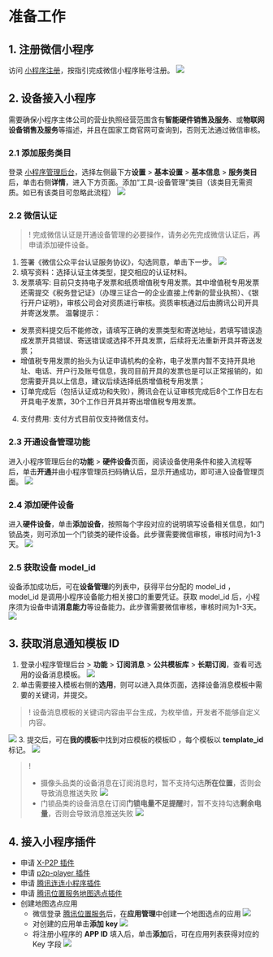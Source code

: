 # 准备工作

## 1. 注册微信小程序

访问 [小程序注册](https://mp.weixin.qq.com/wxopen/waregister?action=step1)，按指引完成微信小程序账号注册。
![](https://qcloudimg.tencent-cloud.cn/raw/fdf0cccd6ac8e107e2ab713f26c2a7d0.png)

## 2. 设备接入小程序

需要确保小程序主体公司的营业执照经营范围含有**智能硬件销售及服务**、或**物联网设备销售及服务**等描述，并且在国家工商官网可查询到，否则无法通过微信审核。

### 2.1 添加服务类目

登录 [小程序管理后台](https://mp.weixin.qq.com/wxamp/index/index?lang=zh_CN&token=1925944475)，选择左侧最下方**设置** > **基本设置** > **基本信息** > **服务类目**后，单击右侧**详情**，进入下方页面。添加“工具-设备管理”类目（该类目无需资质。如已有该类目可忽略此流程）
![](https://qcloudimg.tencent-cloud.cn/raw/44fedb024be0d38a8bce987820d009fc.png)

### 2.2 微信认证

>! 完成微信认证是开通设备管理的必要操作，请务必先完成微信认证后，再申请添加硬件设备。

1. 签署《微信公众平台认证服务协议》，勾选同意，单击下一步。
![](https://qcloudimg.tencent-cloud.cn/raw/e55a2755b42e325e92f0fbec8252c0bb.png)
2. 填写资料：选择认证主体类型，提交相应的认证材料。
3. 发票填写: 目前只支持电子发票和纸质增值税专用发票。其中增值税专用发票还需提交《税务登记证》（办理三证合一的企业直接上传新的营业执照）、《银行开户证明》，审核公司会对资质进行审核。资质审核通过后由腾讯公司开具并寄送发票。
   温馨提示：
  - 发票资料提交后不能修改，请填写正确的发票类型和寄送地址，若填写错误造成发票开具错误、寄送错误或选择不开具发票，后续将无法重新开具并寄送发票；
  - 增值税专用发票的抬头为认证申请机构的全称，电子发票内暂不支持开具地址、电话、开户行及账号信息，我司目前开具的发票也是可以正常报销的，如您需要开具以上信息，建议后续选择纸质增值税专用发票；
  - 订单完成后（包括认证成功和失败），腾讯会在认证审核完成后8个工作日左右开具电子发票，30个工作日开具并寄出增值税专用发票。
4. 支付费用: 支付方式目前仅支持微信支付。

### 2.3 开通设备管理功能

进入小程序管理后台的**功能** > **硬件设备**页面，阅读设备使用条件和接入流程等后，单击**开通**并由小程序管理员扫码确认后，显示开通成功，即可进入设备管理页面。
![](https://qcloudimg.tencent-cloud.cn/raw/a4ef54642a56de62117d89b4465d3030.png)

### 2.4 添加硬件设备

进入**硬件设备**，单击**添加设备**，按照每个字段对应的说明填写设备相关信息，如门锁品类，则可添加一个门锁类的硬件设备。此步骤需要微信审核，审核时间为1-3天。
![](https://qcloudimg.tencent-cloud.cn/raw/fbcddc02e7c46b9cc3026cb81427d635.png)

### 2.5 获取设备 model_id

设备添加成功后，可在**设备管理**的列表中，获得平台分配的 model_id ，model_id 是调用小程序设备能力相关接口的重要凭证。获取 model_id 后，小程序须为设备申请**消息能力**等设备能力。此步骤需要微信审核，审核时间为1-3天。
![](![](https://qcloudimg.tencent-cloud.cn/raw/5474af12e6bee9af58cd1d63d226749a.png))

## 3. 获取消息通知模板 ID

1. 登录小程序管理后台 > **功能** > **订阅消息** > **公共模板库** > **长期订阅**，查看可选用的设备消息模板。
![](https://qcloudimg.tencent-cloud.cn/raw/4d37b30885afa7d03e75c8d908e2bb23.png)
2. 单击需要接入模板右侧的**选用**，则可以进入具体页面，选择设备消息模板中需要的关键词，并提交。
>! 设备消息模板的关键词内容由平台生成，为枚举值，开发者不能够自定义内容。
>
![](https://qcloudimg.tencent-cloud.cn/raw/fe1c0b7c2acf33e6a4eaed1030f7b5c6.png)
3. 提交后，可在**我的模板**中找到对应模板的模板ID ，每个模板以 **template_id** 标记。
![](https://qcloudimg.tencent-cloud.cn/raw/40c2e5223581c940045712bfc26ab983.png)

>! 
>- 摄像头品类的设备消息在订阅消息时，暂不支持勾选**所在位置**，否则会导致消息推送失败
![](https://qcloudimg.tencent-cloud.cn/raw/bcaa25769fe3c5bd3e838b39bdb8b4de.png)
>- 门锁品类的设备消息在订阅**门锁电量不足提醒**时，暂不支持勾选**剩余电量**，否则会导致消息推送失败
![](https://qcloudimg.tencent-cloud.cn/raw/f442f16bacb32f41e69833f24cf638fc.png)

## 4. 接入小程序插件

- 申请 [X-P2P 插件](https://mp.weixin.qq.com/wxopen/plugindevdoc?appid=wx1319af22356934bf&st=C056F81D85FD81F93B9EE8896CEE96223BCF084280DB53B7E50F2F1F5E29424BC6D54456168C5F6CCC9D64B0EAE323A035CD3AB2F948807A6A31D9AA29D27C13D36A95EB22785E21383301B19E71B34A0926A06FB2BFF1E899C1993F6379179ACBC5162BF125E55869FED60AB483CA483EA19F11C702E9C25A0B2C0914D9B60469963DB81ADAC0FC45D7F25B53CCD6CB1678FA8E536EFEB3CC276EE38FDB0B2DA39853EBA18D9221FFA6A59D2411B6B27CBDD5701F6D090D1DDE550AFB93E044E206BA2E428F6B85F5B23B69E14D5A51C0EFABA9E64D661EEA055ACDB6F8E019F2585A782D719C8F880D36C6C646DC91&version=4.0.9.90603&platform=mac)
- 申请 [p2p-player 插件](https://mp.weixin.qq.com/wxopen/plugindevdoc?appid=wx9e8fbc98ceac2628)
- 申请 [腾讯连连小程序插件](https://mp.weixin.qq.com/wxopen/pluginbasicprofile?action=intro&appid=wxb711dd9e4296e7f6&token=468038578&lang=zh_CN)
- 申请 [腾讯位置服务地图选点插件](https://mp.weixin.qq.com/wxopen/pluginbasicprofile?action=intro&appid=wx76a9a06e5b4e693e&token=468038578&lang=zh_CN)
- 创建地图选点应用
  - 微信登录 [腾讯位置服务](https://lbs.qq.com/dev/console/application/mine)后，在**应用管理**中创建一个地图选点的应用
    ![](https://qcloudimg.tencent-cloud.cn/raw/2dfb653b3ca827a614d06191040110d9.png)
  - 对创建的应用单击**添加 key**
![](https://qcloudimg.tencent-cloud.cn/raw/c79c131bf8e66bd25d1cde3146db7510.png)
  - 将注册小程序的 **APP ID** 填入后，单击**添加**后，可在应用列表获得对应的 Key 字段
![](https://qcloudimg.tencent-cloud.cn/raw/6ae1e5775e7be2a9fbba0575a08f4db4.png)






